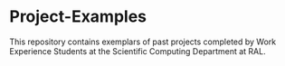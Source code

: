 # Project-Examples
This repository contains exemplars of past projects completed by Work Experience Students at the Scientific Computing Department at RAL.
